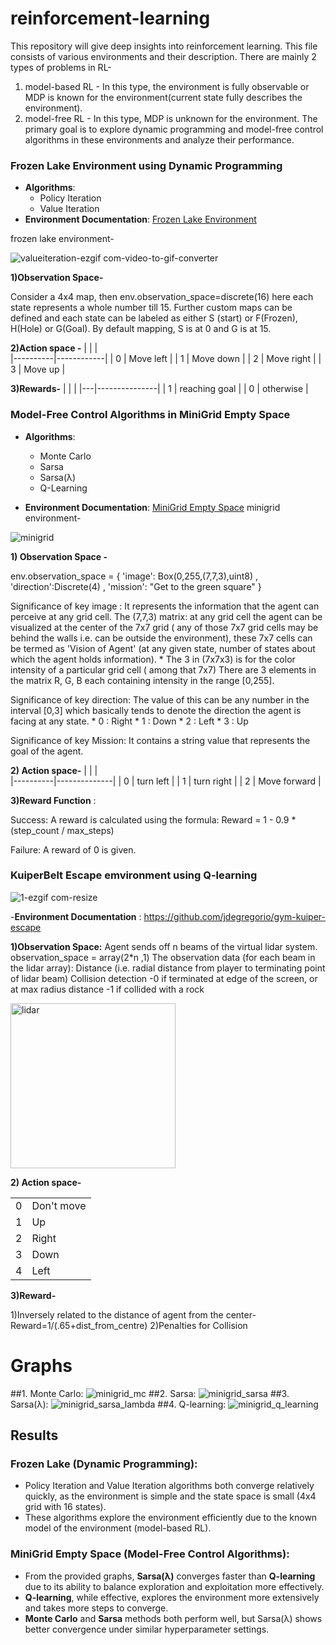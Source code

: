 # reinforcement-learning
This repository will give deep insights into reinforcement learning. This file consists of various environments and their description.
There are mainly 2 types of problems in RL-
1. model-based RL - In this type, the environment is fully observable or MDP is known for the environment(current state fully describes the environment).
2. model-free RL - In this type, MDP is unknown for the environment.
The primary goal is to explore dynamic programming and model-free control algorithms in these environments and analyze their performance.


###  Frozen Lake Environment using Dynamic Programming

- **Algorithms**:
  - Policy Iteration
  - Value Iteration
- **Environment Documentation**: [Frozen Lake Environment](https://gymnasium.farama.org/environments/toy_text/frozen_lake/)
 
 frozen lake environment-

 
![valueiteration-ezgif com-video-to-gif-converter](https://github.com/user-attachments/assets/f7d267dc-32ac-4379-aead-29664cef9c5d)




**1)Observation Space-**

 Consider a 4x4 map, then env.observation_space=discrete(16)
 here each state represents a whole number till 15.
 Further custom maps can be defined and each state can be labeled as either S (start) or 
 F(Frozen), H(Hole) or G(Goal).
 By default mapping, S is at 0 and G is at 15.

**2)Action space -**
|          |            |        
|----------|------------|
|    0     | Move left  | 
|    1     | Move down  |
|    2     | Move right | 
|    3     | Move up    |


**3)Rewards-**
|   |               |
|---|---------------|
| 1 | reaching goal | 
| 0 | otherwise     | 


###  Model-Free Control Algorithms in MiniGrid Empty Space

- **Algorithms**:
  - Monte Carlo
  - Sarsa
  - Sarsa(λ)
  - Q-Learning

- **Environment Documentation**: [MiniGrid Empty Space](https://minigrid.farama.org/environments/minigrid/EmptyEnv/)
minigrid environment-



![minigrid](https://github.com/user-attachments/assets/6bfc354c-2b17-4dd7-8919-39b1dbe59303)

 



 **1) Observation Space -**

  env.observation_space = { 'image': Box(0,255,(7,7,3),uint8) , 'direction':Discrete(4) ,
  'mission': "Get to the green square" }
  
  Significance of key image :
        It represents the information that the agent can perceive at any grid cell.
        The (7,7,3) matrix: at any grid cell the agent can be visualized at the center of the 
        7x7 grid ( any of those 7x7 grid cells may be behind the walls i.e. can be outside 
        the environment), these 7x7 cells can be termed as 'Vision of Agent' (at any given
        state, number of states about which the agent holds information). * The 3 in (7x7x3) 
        is for the color intensity of a particular grid cell ( among that 7x7) There are 3 
        elements in the matrix R, G, B each containing intensity in the range [0,255].

   Significance of key direction:
        The value of this can be any number in the interval [0,3] which basically tends to denote 
        the direction the agent is facing at any state.
        * 0 : Right * 1 : Down * 2 : Left * 3 : Up

   Significance of key Mission:
        It contains a string value that represents the goal of the agent.
    
 **2) Action space-**
|          |              |        
|----------|--------------|
|    0     | turn left    | 
|    1     | turn right   |
|    2     | Move forward | 

**3)Reward Function** :


  Success: A reward is calculated using the formula:
  Reward = 1 - 0.9 * (step_count / max_steps)

  Failure: A reward of 0 is given.

  ### KuiperBelt Escape emvironment using Q-learning
  
  ![1-ezgif com-resize](https://github.com/user-attachments/assets/df35d308-eb91-4565-871d-32c604e288cf)


  

  -**Environment Documentation** : https://github.com/jdegregorio/gym-kuiper-escape

  
  **1)Observation Space:**
    Agent sends off n beams of the virtual lidar system.
    observation_space = array(2*n ,1) 
    The observation data (for each beam in the lidar array):
    Distance (i.e. radial distance from player to terminating point of lidar beam)
    Collision detection
    -0 if terminated at edge of the screen, or at max radius distance
    -1 if collided with a rock

    
  <img width="264" alt="lidar" src="https://github.com/user-attachments/assets/57931408-1fda-4909-a591-12215ed69614">




    
   **2) Action space-**

   
  |          |              |        
  |----------|--------------|
  |    0     | Don't move   | 
  |    1     | Up           |
  |    2     | Right        | 
  |    3     | Down         |
  |    4     | Left         | 



 **3)Reward-**

  1)Inversely related to the distance of agent from the center-
    Reward=1/(.65+dist_from_centre) 
  2)Penalties for Collision

# **Graphs**
##1. Monte Carlo:
![minigrid_mc](https://github.com/user-attachments/assets/e944dae1-7537-426d-a573-447919f90fef)
##2. Sarsa:
![minigrid_sarsa](https://github.com/user-attachments/assets/d2d0fe28-d49d-4672-8d41-c74ef00bfec7)
##3. Sarsa(λ):
![minigrid_sarsa_lambda](https://github.com/user-attachments/assets/c84800a8-87e4-47b5-b5a9-dc3451231ac5)
##4. Q-learning:
![minigrid_q_learning](https://github.com/user-attachments/assets/a7a8c447-2b65-437f-a3d3-98c1d874552d)

## Results

### **Frozen Lake (Dynamic Programming)**:
- Policy Iteration and Value Iteration algorithms both converge relatively quickly, as the environment is simple and the state space is small (4x4 grid with 16 states).
- These algorithms explore the environment efficiently due to the known model of the environment (model-based RL).

### **MiniGrid Empty Space (Model-Free Control Algorithms)**:
- From the provided graphs, **Sarsa(λ)** converges faster than **Q-learning** due to its ability to balance exploration and exploitation more effectively.
- **Q-learning**, while effective, explores the environment more extensively and takes more steps to converge.
- **Monte Carlo** and **Sarsa** methods both perform well, but Sarsa(λ) shows better convergence under similar hyperparameter settings.




